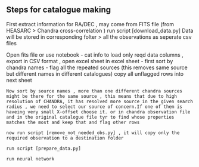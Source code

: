 
## Steps for catalogue making 

First extract information for RA/DEC , may come from FITS file (from HEASARC > Chandra cross-correlation )
run script [download_data.py]
Data will be stored in corresponding folter > all the observations as seperate csv files

Open fits file or use notebook - cat info to load only reqd data columns , export in CSV format , open excel sheet
in excel sheet - 
    first sort by chandra names - flag all the repeated sources (this removes same source but different names in different catalogues) copy all unflagged rows into next sheet
    
    Now sort by source names , more than one different chandra sources might be there for the same source , this means that due to high resolution of CHANDRA, it has resolved more source in the given search radius , we need to select our source of concern.If one of them is haveing very small X-offset choose it. or in chandra observation file and in the original catalogue file tyr to find whose properties matches the most and keep that and flag other rows

    now run script [remove_not_needed_obs.py] , it will copy only the required observation to a destination folder

    run script [prepare_data.py] 

    run neural network
